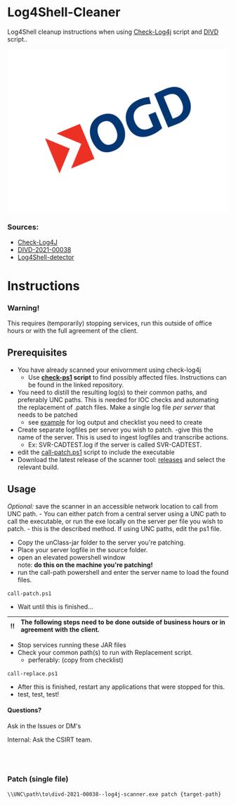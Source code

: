 # Log4Shell-Cleaner
Log4Shell cleanup instructions when using [Check-Log4j](https://github.com/devotech/Check-log4j) script and [DIVD](https://github.com/dtact/divd-2021-00038--log4j-scanner) script..

![logo](./image/OGDlogo.png)

### Sources:
- [Check-Log4J](https://github.com/devotech/Check-log4j)
- [DIVD-2021-00038](https://github.com/dtact/divd-2021-00038--log4j-scanner)
- [Log4Shell-detector](https://github.com/Neo23x0/log4shell-detector)

# Instructions

### Warning!
This requires (temporarily) stopping services, run this outside of office hours or with the full agreement of the client.

## Prerequisites
* You have already scanned your enivornment using check-log4j
  - Use **[check-ps1](https://github.com/devotech/Check-log4j) script** to find possibly affected files. Instructions can be found in the linked repository.
 * You need to distill the resulting log(s) to their common paths, and preferably UNC paths. This is needed for IOC checks and automating the replacement of .patch files.
 Make a single log file *per server* that needs to be patched
    - see [example](./example) for log output and checklist you need to create
* Create separate logfiles per server you wish to patch. -give this the name of the server. This is used to ingest logfiles and transcribe actions.
  - Ex: SVR-CADTEST.log if the server is called SVR-CADTEST.
* edit the [call-patch.ps1](.\call-patch.ps1) script to include the executable
* Download the latest release of the scanner tool: [releases](https://github.com/dtact/divd-2021-00038--log4j-scanner/releases) and select the relevant build.

## Usage
 *Optional:* save the scanner in an accessible network location to call from UNC path. -  You can either patch from a central server using a UNC path to call the executable, or run the exe locally on the server per file you wish to patch. - this is the described method. If using UNC paths, edit the ps1 file.
* Copy the unClass-jar folder to the server you're patching.
* Place your server logfile in the source folder.
* open an elevated powershell window <br/>
    note: **do this on the machine you're patching!**
* run the call-path powershell and enter the server name to load the found files.
```
call-patch.ps1
```
* Wait until this is finished... 

:bangbang: | The following steps need to be done outside of business hours or in agreement with the client. 
:---: | :---

* Stop services running these JAR files
* Check your common path(s) to run with Replacement script.
   - perferably: (copy from checklist)

```
call-replace.ps1
```
* After this is finished, restart any applications that were stopped for this.
* test, test, test!
 
 #### Questions? 
 Ask in the Issues or DM's

 Internal: Ask the CSIRT team.
 
 <br/>
 
 <br/>

### Patch (single file)
```
\\UNC\path\to\divd-2021-00038--log4j-scanner.exe patch {target-path}
```
